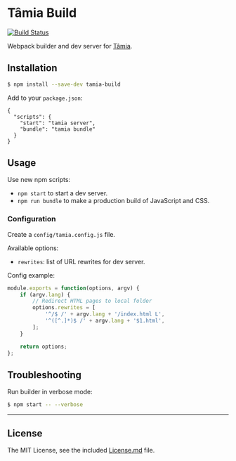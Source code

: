 # Tâmia Build

[![Build Status](https://travis-ci.org/tamiadev/tamia-build.png)](https://travis-ci.org/tamiadev/tamia-build)

Webpack builder and dev server for [Tâmia](http://tamiadev.github.io/tamia/).

## Installation

```bash
$ npm install --save-dev tamia-build
```

Add to your `package.json`:

```json5
{
  "scripts": {
    "start": "tamia server",
    "bundle": "tamia bundle"
  }
}
```

## Usage

Use new npm scripts:

* `npm start` to start a dev server.
* `npm run bundle` to make a production build of JavaScript and CSS.

### Configuration

Create a `config/tamia.config.js` file.

Available options:

* `rewrites`: list of URL rewrites for dev server.

Config example:

```javascript
module.exports = function(options, argv) {
	if (argv.lang) {
		// Redirect HTML pages to local folder
		options.rewrites = [
			'^/$ /' + argv.lang + '/index.html L',
			'^([^.]*)$ /' + argv.lang + '$1.html',
		];
	}

	return options;
};
```

## Troubleshooting

Run builder in verbose mode:

```bash
$ npm start -- --verbose
```

---

## License

The MIT License, see the included [License.md](./License.md) file.
